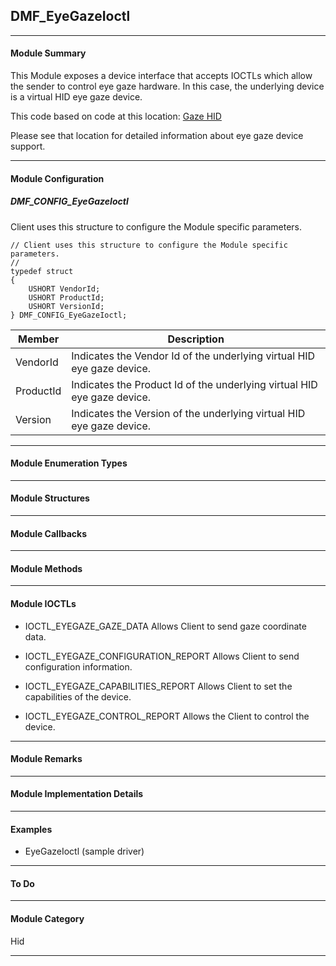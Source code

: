 ## DMF_EyeGazeIoctl

-----------------------------------------------------------------------------------------------------------------------------------

#### Module Summary

This Module exposes a device interface that accepts IOCTLs which allow the sender to control eye gaze hardware. In this case, the
underlying device is a virtual HID eye gaze device.

This code based on code at this location: [Gaze HID](https://github.com/MSREnable/GazeHid/)

Please see that location for detailed information about eye gaze device support.

-----------------------------------------------------------------------------------------------------------------------------------

#### Module Configuration

##### DMF_CONFIG_EyeGazeIoctl
Client uses this structure to configure the Module specific parameters.

````
// Client uses this structure to configure the Module specific parameters.
//
typedef struct
{
    USHORT VendorId;
    USHORT ProductId;
    USHORT VersionId;
} DMF_CONFIG_EyeGazeIoctl;
````
Member | Description
----|----
VendorId | Indicates the Vendor Id of the underlying virtual HID eye gaze device.
ProductId | Indicates the Product Id of the underlying virtual HID eye gaze device.
Version | Indicates the Version of the underlying virtual HID eye gaze device.

-----------------------------------------------------------------------------------------------------------------------------------

#### Module Enumeration Types

-----------------------------------------------------------------------------------------------------------------------------------

#### Module Structures

-----------------------------------------------------------------------------------------------------------------------------------

#### Module Callbacks

-----------------------------------------------------------------------------------------------------------------------------------

#### Module Methods

-----------------------------------------------------------------------------------------------------------------------------------

#### Module IOCTLs

* IOCTL_EYEGAZE_GAZE_DATA
Allows Client to send gaze coordinate data.

* IOCTL_EYEGAZE_CONFIGURATION_REPORT
Allows Client to send configuration information.

* IOCTL_EYEGAZE_CAPABILITIES_REPORT
Allows Client to set the capabilities of the device.

* IOCTL_EYEGAZE_CONTROL_REPORT
Allows the Client to control the device.

-----------------------------------------------------------------------------------------------------------------------------------

#### Module Remarks

-----------------------------------------------------------------------------------------------------------------------------------

#### Module Implementation Details

-----------------------------------------------------------------------------------------------------------------------------------

#### Examples

* EyeGazeIoctl (sample driver)

-----------------------------------------------------------------------------------------------------------------------------------

#### To Do

-----------------------------------------------------------------------------------------------------------------------------------

#### Module Category

Hid

-----------------------------------------------------------------------------------------------------------------------------------

